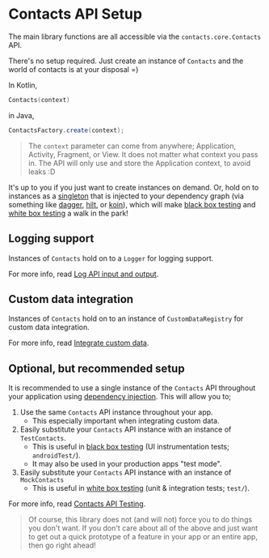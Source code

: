 # Contacts API Setup

The main library functions are all accessible via the `contacts.core.Contacts` API.

There's no setup required. Just create an instance of `Contacts` and the world of contacts is at
your disposal =)

In Kotlin,

```kotlin
Contacts(context)
```

in Java,

```java
ContactsFactory.create(context);
```

> The `context` parameter can come from anywhere; Application, Activity, Fragment, or View. It does
> not matter what context you pass in. The API will only use and store the Application context, to
> avoid leaks :D

It's up to you if you just want to create instances on demand. Or, hold on to instances as a 
[singleton][singleton] that is injected to your dependency graph (via something like 
[dagger][dagger], [hilt][hilt], or [koin][koin]), which will make 
[black box testing][black-box-testing] and [white box testing][white-box-testing] a walk in the
park!

## Logging support

Instances of `Contacts` hold on to a `Logger` for logging support.

For more info, read [Log API input and output](./../logging/log-api-input-output.md).

## Custom data integration

Instances of `Contacts` hold on to an instance of `CustomDataRegistry` for custom data integration.

For more info, read [Integrate custom data](./../customdata/integrate-custom-data.md).

## Optional, but recommended setup

It is recommended to use a single instance of the `Contacts` API throughout your application using 
[dependency injection][di]. This will allow you to;

1. Use the same `Contacts` API instance throughout your app.
    - This especially important when integrating custom data.
2. Easily substitute your `Contacts` API instance with an instance of `TestContacts`.
    - This is useful in [black box testing][black-box-testing] (UI instrumentation tests; `androidTest/`).
    - It may also be used in your production apps "test mode".
3. Easily substitute your `Contacts` API instance with an instance of `MockContacts`
    - This is useful in [white box testing][white-box-testing] (unit & integration tests; `test/`).
    
For more info, read [Contacts API Testing](./../testing/test-contacts-api.md).
    
> Of course, this library does not (and will not) force you to do things you don't want. If you 
> don't care about all of the above and just want to get out a quick prototype of a feature in your 
> app or an entire app, then go right ahead! 

[singleton]: https://en.wikipedia.org/wiki/Singleton_pattern
[dagger]: https://developer.android.com/training/dependency-injection/dagger-android
[hilt]: https://developer.android.com/training/dependency-injection/hilt-android
[koin]: https://insert-koin.io
[black-box-testing]: https://en.wikipedia.org/wiki/Black-box_testing
[white-box-testing]: https://en.wikipedia.org/wiki/White-box_testing
[di]: https://developer.android.com/training/dependency-injection